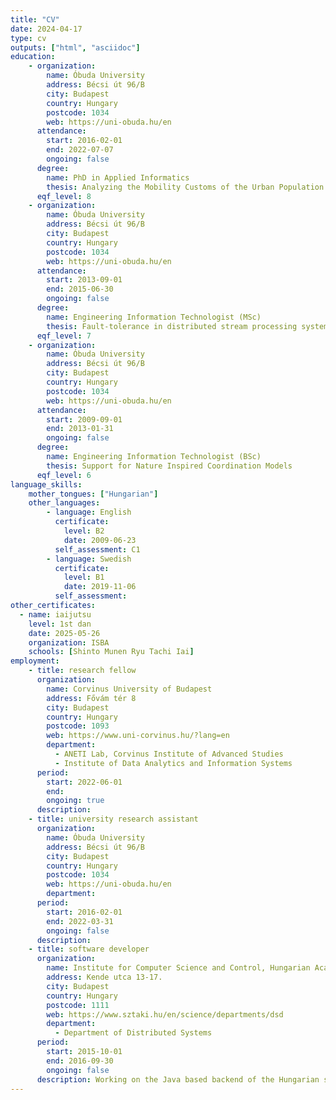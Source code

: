 ```yaml
---
title: "CV"
date: 2024-04-17
type: cv
outputs: ["html", "asciidoc"]
education:
    - organization:
        name: Óbuda University
        address: Bécsi út 96/B
        city: Budapest
        country: Hungary
        postcode: 1034
        web: https://uni-obuda.hu/en
      attendance:
        start: 2016-02-01
        end: 2022-07-07
        ongoing: false
      degree: 
        name: PhD in Applied Informatics
        thesis: Analyzing the Mobility Customs of the Urban Population Using Mobile Network Data
      eqf_level: 8
    - organization:
        name: Óbuda University
        address: Bécsi út 96/B
        city: Budapest
        country: Hungary
        postcode: 1034
        web: https://uni-obuda.hu/en
      attendance:
        start: 2013-09-01
        end: 2015-06-30
        ongoing: false
      degree: 
        name: Engineering Information Technologist (MSc)
        thesis: Fault-tolerance in distributed stream processing systems
      eqf_level: 7
    - organization:
        name: Óbuda University
        address: Bécsi út 96/B
        city: Budapest
        country: Hungary
        postcode: 1034
        web: https://uni-obuda.hu/en
      attendance:
        start: 2009-09-01
        end: 2013-01-31
        ongoing: false
      degree: 
        name: Engineering Information Technologist (BSc)
        thesis: Support for Nature Inspired Coordination Models
      eqf_level: 6
language_skills:
    mother_tongues: ["Hungarian"]
    other_languages:
        - language: English
          certificate:
            level: B2
            date: 2009-06-23
          self_assessment: C1
        - language: Swedish
          certificate:
            level: B1
            date: 2019-11-06
          self_assessment:
other_certificates:
  - name: iaijutsu
    level: 1st dan
    date: 2025-05-26
    organization: ISBA
    schools: [Shinto Munen Ryu Tachi Iai]
employment:
    - title: research fellow
      organization:
        name: Corvinus University of Budapest
        address: Fővám tér 8
        city: Budapest
        country: Hungary
        postcode: 1093
        web: https://www.uni-corvinus.hu/?lang=en
        department: 
          - ANETI Lab, Corvinus Institute of Advanced Studies
          - Institute of Data Analytics and Information Systems
      period:
        start: 2022-06-01
        end:
        ongoing: true
      description: 
    - title: university research assistant
      organization:
        name: Óbuda University
        address: Bécsi út 96/B
        city: Budapest
        country: Hungary
        postcode: 1034
        web: https://uni-obuda.hu/en
        department:
      period:
        start: 2016-02-01
        end: 2022-03-31
        ongoing: false
      description: 
    - title: software developer
      organization:
        name: Institute for Computer Science and Control, Hungarian Academy of Sciences (MTA SZTAKI)
        address: Kende utca 13-17.
        city: Budapest
        country: Hungary
        postcode: 1111
        web: https://www.sztaki.hu/en/science/departments/dsd
        department: 
          - Department of Distributed Systems
      period:
        start: 2015-10-01
        end: 2016-09-30
        ongoing: false
      description: Working on the Java based backend of the Hungarian scientific publication database (MTMT2)
---
```

